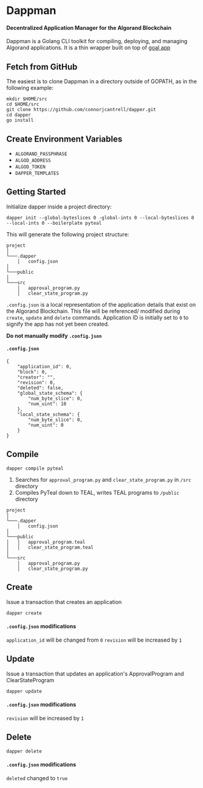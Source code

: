 # Dappman 
#### Decentralized Application Manager for the Algorand Blockchain
Dappman is a Golang CLI toolkit for compiling, deploying, and managing Algorand applications. It is a thin wrapper built on top of [goal app](https://developer.algorand.org/docs/clis/goal/app/app/)

## Fetch from GitHub
The easiest is to clone Dappman in a directory outside of GOPATH, as in the following example:
```
mkdir $HOME/src
cd $HOME/src
git clone https://github.com/connorjcantrell/dapper.git
cd dapper
go install
```

## Create Environment Variables
- `ALGORAND_PASSPHRASE`
- `ALGOD_ADDRESS`
- `ALGOD_TOKEN`
- `DAPPER_TEMPLATES`

## Getting Started
Initialize dapper inside a project directory:
```
dapper init --global-byteslices 0 -global-ints 0 --local-byteslices 0 --local-ints 0 --boilerplate pyteal
```

This will generate the following project structure:
```
project
│
└───.dapper
    │   config.json 
│
└───public
│   
└───src
    │   approval_program.py
    │   clear_state_program.py
```

`.config.json` is a local representation of the application details that exist on the Algorand Blockchain. This file will be referenced/ modified during `create`, `update` and `delete` commands. 
Application ID is initially set to `0` to signify the app has not yet been created. 

**Do not manually modify `.config.json`** 
#### `.config.json`
```
{
	"application_id": 0,
	"block": 0,
	"creator": "",
	"revision": 0,
	"deleted": false,
	"global_state_schema": {
		"num_byte_slice": 0,
		"num_uint": 10
	},
	"local_state_schema": {
		"num_byte_slice": 0,
		"num_uint": 0
	}
}

```

## Compile
```
dapper compile pyteal
```
1. Searches for `approval_program.py` and `clear_state_program.py` in `/src` directory
2. Compiles PyTeal down to TEAL, writes TEAL programs to `/public` directory


```
project
│
└───.dapper
    │   config.json 
│
└───public
│   │   approval_program.teal
│   │   clear_state_program.teal
│
└───src
    │   approval_program.py
    │   clear_state_program.py
```

## Create
Issue a transaction that creates an application
```
dapper create
```
#### `.config.json` modifications
`application_id` will be changed from `0`
`revision` will be increased by `1`


## Update
Issue a transaction that updates an application's ApprovalProgram and ClearStateProgram
```
dapper update
```

#### `.config.json` modifications
`revision` will be increased by `1`


## Delete
```
dapper delete
```
#### `.config.json` modifications
`deleted` changed to `true`

